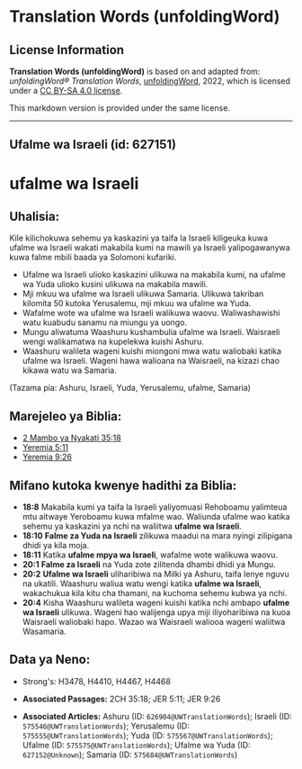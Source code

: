 # Translation Words (unfoldingWord)

## License Information

**Translation Words (unfoldingWord)** is based on and adapted from: _unfoldingWord® Translation Words_, [unfoldingWord](https://unfoldingword.org/utw), 2022, which is licensed under a [CC BY-SA 4.0 license](https://creativecommons.org/licenses/by-sa/4.0/legalcode.en).

This markdown version is provided under the same license.



--------------------------------

## Ufalme wa Israeli (id: 627151)

ufalme wa Israeli
=================

Uhalisia:
---------

Kile kilichokuwa sehemu ya kaskazini ya taifa la Israeli kiligeuka kuwa ufalme wa Israeli wakati makabila kumi na mawili ya Israeli yalipogawanywa kuwa falme mbili baada ya Solomoni kufariki.

* Ufalme wa Israeli ulioko kaskazini ulikuwa na makabila kumi, na ufalme wa Yuda ulioko kusini ulikuwa na makabila mawili.
* Mji mkuu wa ufalme wa Israeli ulikuwa Samaria. Ulikuwa takriban kilomita 50 kutoka Yerusalemu, mji mkuu wa ufalme wa Yuda.
* Wafalme wote wa ufalme wa Israeli walikuwa waovu. Waliwashawishi watu kuabudu sanamu na miungu ya uongo.
* Mungu aliwatuma Waashuru kushambulia ufalme wa Israeli. Waisraeli wengi walikamatwa na kupelekwa kuishi Ashuru.
* Waashuru walileta wageni kuishi miongoni mwa watu waliobaki katika ufalme wa Israeli. Wageni hawa walioana na Waisraeli, na kizazi chao kikawa watu wa Samaria.

(Tazama pia: Ashuru, Israeli, Yuda, Yerusalemu, ufalme, Samaria)

Marejeleo ya Biblia:
--------------------

* [2 Mambo ya Nyakati 35:18](https://ref.ly/2Chr35:18)
* [Yeremia 5:11](https://ref.ly/Jer5:11)
* [Yeremia 9:26](https://ref.ly/Jer9:26)

Mifano kutoka kwenye hadithi za Biblia:
---------------------------------------

* **18:8** Makabila kumi ya taifa la Israeli yaliyomuasi Rehoboamu yalimteua mtu aitwaye Yeroboamu kuwa mfalme wao. Waliunda ufalme wao katika sehemu ya kaskazini ya nchi na waliitwa **ufalme wa Israeli**.
* **18:10** **Falme za Yuda na Israeli** zilikuwa maadui na mara nyingi zilipigana dhidi ya kila moja.
* **18:11** Katika **ufalme mpya wa Israeli**, wafalme wote walikuwa waovu.
* **20:1** **Falme za Israeli** na Yuda zote zilitenda dhambi dhidi ya Mungu.
* **20:2** **Ufalme wa Israeli** uliharibiwa na Milki ya Ashuru, taifa lenye nguvu na ukatili. Waashuru waliua watu wengi katika **ufalme wa Israeli**, wakachukua kila kitu cha thamani, na kuchoma sehemu kubwa ya nchi.
* **20:4** Kisha Waashuru walileta wageni kuishi katika nchi ambapo **ufalme wa Israeli** ulikuwa. Wageni hao walijenga upya miji iliyoharibiwa na kuoa Waisraeli waliobaki hapo. Wazao wa Waisraeli waliooa wageni waliitwa Wasamaria.

Data ya Neno:
-------------

* Strong's: H3478, H4410, H4467, H4468

* **Associated Passages:** 2CH 35:18; JER 5:11; JER 9:26
* **Associated Articles:** Ashuru (ID: `626904@UWTranslationWords`); Israeli (ID: `575546@UWTranslationWords`); Yerusalemu (ID: `575555@UWTranslationWords`); Yuda (ID: `575567@UWTranslationWords`); Ufalme (ID: `575575@UWTranslationWords`); Ufalme wa Yuda (ID: `627152@Unknown`); Samaria (ID: `575684@UWTranslationWords`)

